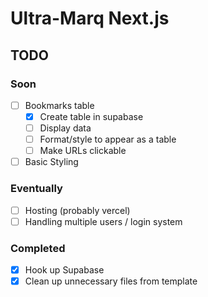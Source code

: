 # Ultra-Marq Next.js

## TODO

### Soon

- [ ] Bookmarks table
  - [x] Create table in supabase
  - [ ] Display data
  - [ ] Format/style to appear as a table
  - [ ] Make URLs clickable
- [ ] Basic Styling

### Eventually

- [ ] Hosting (probably vercel)
- [ ] Handling multiple users / login system

### Completed

- [x] Hook up Supabase
- [x] Clean up unnecessary files from template
